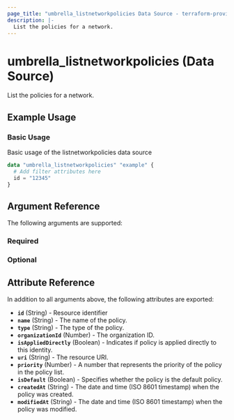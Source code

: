 ```yaml
---
page_title: "umbrella_listnetworkpolicies Data Source - terraform-provider-umbrella"
description: |-
  List the policies for a network.
---
```


# umbrella_listnetworkpolicies (Data Source)

List the policies for a network.

## Example Usage


### Basic Usage

Basic usage of the listnetworkpolicies data source

```terraform
data "umbrella_listnetworkpolicies" "example" {
  # Add filter attributes here
  id = "12345"
}
```



## Argument Reference

The following arguments are supported:

### Required



### Optional



## Attribute Reference

In addition to all arguments above, the following attributes are exported:

- **`id`** (String) - Resource identifier
- **`name`** (String) - The name of the policy.
- **`type`** (String) - The type of the policy.
- **`organizationId`** (Number) - The organization ID.
- **`isAppliedDirectly`** (Boolean) - Indicates if policy is applied directly to this identity.
- **`uri`** (String) - The resource URI.
- **`priority`** (Number) - A number that represents the priority of the policy in the policy list.
- **`isDefault`** (Boolean) - Specifies whether the policy is the default policy.
- **`createdAt`** (String) - The date and time (ISO 8601 timestamp) when the policy was created.
- **`modifiedAt`** (String) - The date and time (ISO 8601 timestamp) when the policy was modified.



